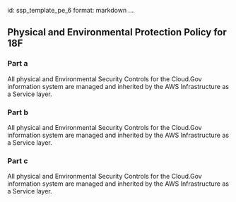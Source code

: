 id: ssp_template_pe_6
format: markdown
...
## Physical and Environmental Protection Policy for 18F

### Part a

All physical and Environmental Security Controls for the Cloud.Gov information system are managed and inherited by the AWS Infrastructure as a Service layer.

### Part b

All physical and Environmental Security Controls for the Cloud.Gov information system are managed and inherited by the AWS Infrastructure as a Service layer.

### Part c

All physical and Environmental Security Controls for the Cloud.Gov information system are managed and inherited by the AWS Infrastructure as a Service layer.

